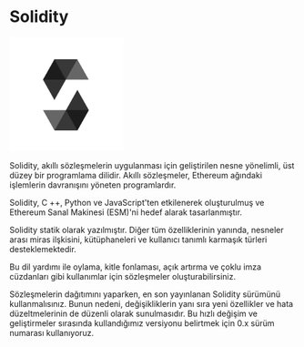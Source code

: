 # Solidity

<img src="logo.svg" alt="drawing" width="200"/>

Solidity, akıllı sözleşmelerin uygulanması için geliştirilen nesne yönelimli, üst düzey bir programlama dilidir. Akıllı sözleşmeler, Ethereum ağındaki işlemlerin davranışını yöneten programlardır.

Solidity, C ++, Python ve JavaScript'ten etkilenerek oluşturulmuş ve Ethereum Sanal Makinesi (ESM)'ni hedef alarak tasarlanmıştır.

Solidity statik olarak yazılmıştır. Diğer tüm özelliklerinin yanında, nesneler arası miras ilşkisini, kütüphaneleri ve kullanıcı tanımlı karmaşık türleri desteklemektedir.

Bu dil yardımı ile oylama, kitle fonlaması, açık artırma ve çoklu imza cüzdanları gibi kullanımlar için sözleşmeler oluşturabilirsiniz.

Sözleşmelerin dağıtımını yaparken, en son yayınlanan Solidity sürümünü kullanmalısınız. Bunun nedeni, değişikliklerin yanı sıra yeni özellikler ve hata düzeltmelerinin de düzenli olarak sunulmasıdır. Bu hızlı değişim ve geliştirmeler sırasında kullandığımız versiyonu belirtmek için 0.x sürüm numarası kullanıyoruz.

